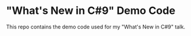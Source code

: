 # "What's New in C#9" Demo Code
This repo contains the demo code used for my "What's New in C#9" talk.